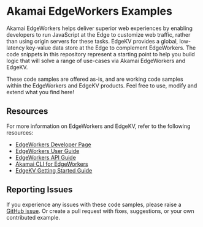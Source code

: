 # Akamai EdgeWorkers Examples



Akamai EdgeWorkers helps deliver superior web experiences by enabling developers to run JavaScript at the Edge to customize web traffic, rather than using origin servers for these tasks. EdgeKV provides a global, low-latency key-value data store at the Edge to complement EdgeWorkers. The code snippets in this repository represent a starting point to help you build logic that will solve a range of use-cases via Akamai EdgeWorkers and EdgeKV.

These code samples are offered as-is, and are working code samples within the EdgeWorkers and EdgeKV products.  Feel free to use, modify and extend what you find here!

## Resources
For more information on EdgeWorkers and EdgeKV, refer to the following resources:
* [EdgeWorkers Developer Page](https://developer.akamai.com/edgeworkers)
* [EdgeWorkers User Guide](https://learn.akamai.com/en-us/webhelp/edgeworkers/edgeworkers-user-guide/GUID-4CC14D7E-D92D-4F2D-9292-17F8BE6E2DAE.html)
* [EdgeWorkers API Guide](https://developer.akamai.com/api/web_performance/edgeworkers/v1.html)
* [Akamai CLI for EdgeWorkers](https://developer.akamai.com/legacy/cli/packages/edgeworkers.html)
* [EdgeKV Getting Started Guide](https://learn.akamai.com/en-us/webhelp/edgeworkers/edgekv-getting-started-guide/)


## Reporting Issues
If you experience any issues with these code samples, please raise a [GitHub issue](https://github.com/akamai/edgeworkers-examples/issues). Or create a pull request with fixes, suggestions, or your own contributed example.
